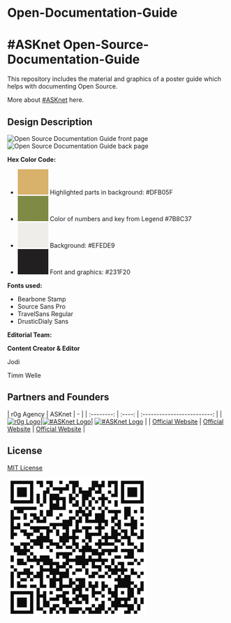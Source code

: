 # Open-Documentation-Guide
 # #ASKnet Open-Source-Documentation-Guide

This repository includes the material and graphics of a poster guide which helps with documenting Open Source.

More about [#ASKnet](https://www.weareasknet.org/) here.

## Design Description

![Open Source Documentation Guide front page](open-source-documentation-guide-front.png)
![Open Source Documentation Guide back page](open-source-documentation-guide-back.png)


**Hex Color Code:**

* ![#DFB05F](color-codes/DFB05F.png) Highlighted parts in background: #DFB05F 
* ![#7B8C37](color-codes/7B8C37.png) Color of numbers and key from Legend #7B8C37 
* ![#EFEDE9](color-codes/EFEDE9.png) Background: #EFEDE9 
* ![#231F20](color-codes/231F20.png) Font and graphics: #231F20 

**Fonts used:**

* Bearbone Stamp
* Source Sans Pro
* TravelSans Regular
* DrusticDialy Sans

**Editorial Team:**

**Content Creator & Editor**

Jodi

Timm Welle

## Partners and Founders

| r0g Agency | ASKnet | - | | :--------: | :----: | :-------------------------: | |[![r0g Logo](images/partner-r0g-logo.png)](https://openculture.agency/)|[![#ASKnet Logo](images/partner-asknet-logo.jpg)](https://github.com/ASKnet-Open-Training)| [![#ASKnet Logo](images/founder_BMZ.jpg)](https://www.bmz.de/en/) | | [Official Website](https://openculture.agency/) | [Official Website](https://github.com/ASKnet-Open-Training) | [Official Website](https://www.bmz.de/en/) |

## License

[MIT License](LICENSE)

![](/qrcode-OpenDocumentationGuide-GitHub.svg)
